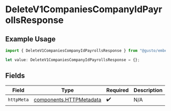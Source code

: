 # DeleteV1CompaniesCompanyIdPayrollsResponse

## Example Usage

```typescript
import { DeleteV1CompaniesCompanyIdPayrollsResponse } from "@gusto/embedded-api/models/operations/deletev1companiescompanyidpayrolls.js";

let value: DeleteV1CompaniesCompanyIdPayrollsResponse = {};
```

## Fields

| Field                                                              | Type                                                               | Required                                                           | Description                                                        |
| ------------------------------------------------------------------ | ------------------------------------------------------------------ | ------------------------------------------------------------------ | ------------------------------------------------------------------ |
| `httpMeta`                                                         | [components.HTTPMetadata](../../models/components/httpmetadata.md) | :heavy_check_mark:                                                 | N/A                                                                |